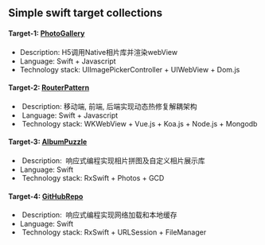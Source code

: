 ## Simple swift target collections

#### Target-1: [PhotoGallery](http://www.jianshu.com/p/555786f35357)
-  Description:  H5调用Native相片库并渲染webView
-  Language: Swift + Javascript
-  Technology stack: UIImagePickerController + UIWebView + Dom.js
  
#### Target-2: [RouterPattern](http://www.jianshu.com/p/5a03995a6ce1) 
-  Description:  移动端, 前端, 后端实现动态热修复解耦架构
-  Language: Swift + Javascript
-  Technology stack: WKWebView + Vue.js + Koa.js + Node.js + Mongodb

#### Target-3: [AlbumPuzzle](http://www.jianshu.com/p/79010cca3b9c)
-  Description:  响应式编程实现相片拼图及自定义相片展示库
-  Language: Swift
-  Technology stack: RxSwift + Photos + GCD

#### Target-4: [GitHubRepo](http://www.jianshu.com/p/6b80a0db56bd)
-  Description:  响应式编程实现网络加载和本地缓存
-  Language: Swift
-  Technology stack: RxSwift + URLSession + FileManager
